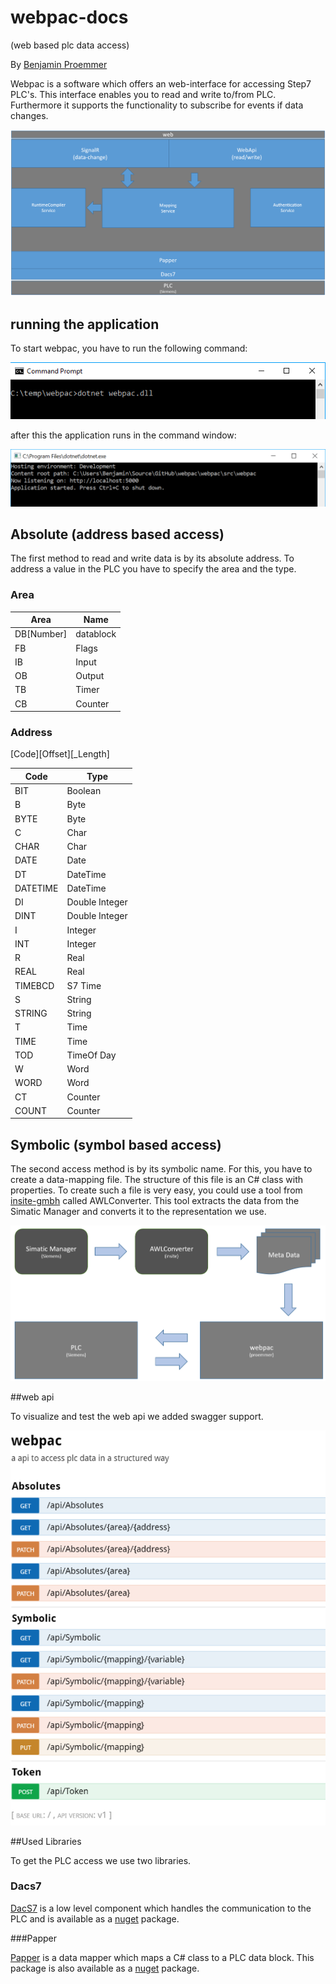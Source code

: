 # webpac-docs
(web based plc data access)

By [Benjamin Proemmer](https://github.com/proemmer)

Webpac is a software which offers an web-interface for accessing Step7 PLC's. 
This interface enables you to read and write to/from PLC.
Furthermore it supports the functionality to subscribe for events if data changes.

![System Overview](./images/System.PNG)


## running the application

To start webpac, you have to run the following command:

![start webpac](./images/start.PNG)

after this the application runs in the command window:

![running webpac](./images/Running.PNG)

## Absolute (address based access)

The first method to read and write data is by its absolute address.
To address a value in the PLC you have to specify the area and the type.

### Area
| Area | Name  |
| ---------| --------------- |
| DB[Number] | datablock |
| FB | Flags |
| IB | Input |
| OB | Output |
| TB | Timer |
| CB | Counter |

### Address

[Code][Offset][_Length]

| Code | Type  |
| ---------| --------------- |
| BIT | Boolean |
| B   | Byte |
| BYTE| Byte |
| C   | Char |
| CHAR| Char |
| DATE | Date |
| DT | DateTime |
| DATETIME | DateTime |
| DI | Double Integer |
| DINT | Double Integer |
| I | Integer |
| INT | Integer |
| R | Real |
| REAL | Real |
| TIMEBCD | S7 Time |
| S | String |
| STRING | String |
| T | Time |
| TIME | Time |
| TOD | TimeOf Day |
| W | Word |
| WORD | Word |
| CT | Counter |
| COUNT | Counter |




## Symbolic (symbol based access)

The second access method is by its symbolic name. For this, you have to create a 
data-mapping file. The structure of this file is an C# class with properties. 
To create such a file is very easy, you could use a tool from 
[insite-gmbh](http://www.insite-gmbh.de) called AWLConverter. 
This tool extracts the data from the Simatic Manager and converts it 
to the representation we use. 

![System Overview](./images/ToolChain.PNG)

##web api

To visualize and test the web api we added swagger support.

![System Overview](./images/Swagger.PNG)


##Used Libraries

To get the PLC access we use two libraries.

### Dacs7

[DacS7](http://proemmer.github.io/dacs7/) is a low level component which handles the communication to the 
PLC and is available as a [nuget](https://www.nuget.org/packages/Dacs7/) package.

###Papper

[Papper](http://proemmer.github.io/papper) is a data mapper which maps a C# class to a PLC data block.
This package is also available as a [nuget](https://www.nuget.org/packages/Papper/) package.

